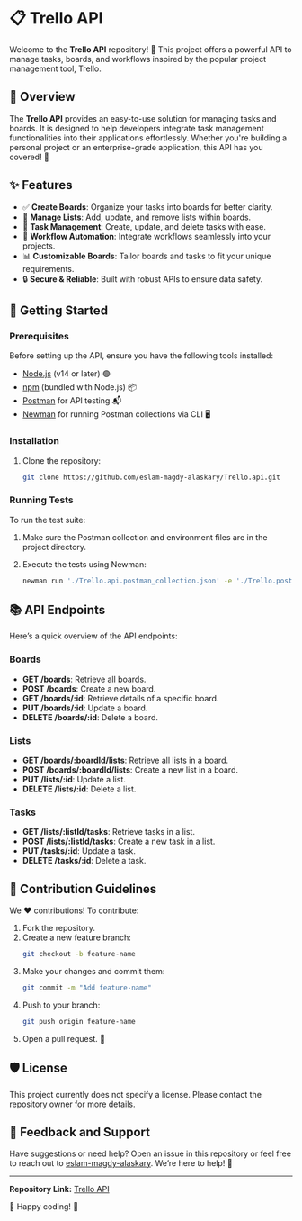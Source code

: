 # 📋 Trello API

Welcome to the **Trello API** repository! 🚀 This project offers a powerful API to manage tasks, boards, and workflows inspired by the popular project management tool, Trello.

## 🌟 Overview

The **Trello API** provides an easy-to-use solution for managing tasks and boards. It is designed to help developers integrate task management functionalities into their applications effortlessly. Whether you're building a personal project or an enterprise-grade application, this API has you covered! 💪

## ✨ Features

- ✅ **Create Boards**: Organize your tasks into boards for better clarity.
- 📌 **Manage Lists**: Add, update, and remove lists within boards.
- 📝 **Task Management**: Create, update, and delete tasks with ease.
- 🔄 **Workflow Automation**: Integrate workflows seamlessly into your projects.
- 📊 **Customizable Boards**: Tailor boards and tasks to fit your unique requirements.
- 🔒 **Secure & Reliable**: Built with robust APIs to ensure data safety.

## 🚀 Getting Started

### Prerequisites

Before setting up the API, ensure you have the following tools installed:

- [Node.js](https://nodejs.org/) (v14 or later) 🟢
- [npm](https://www.npmjs.com/) (bundled with Node.js) 📦
- [Postman](https://www.postman.com/) for API testing 📬
- [Newman](https://github.com/postmanlabs/newman) for running Postman collections via CLI 🖥️

### Installation

1. Clone the repository:
   ```bash
   git clone https://github.com/eslam-magdy-alaskary/Trello.api.git
   ```



### Running Tests

To run the test suite:

1. Make sure the Postman collection and environment files are in the project directory.

2. Execute the tests using Newman:
   ```bash
   newman run './Trello.api.postman_collection.json' -e './Trello.postman_environment.json'
   ```

## 📚 API Endpoints

Here’s a quick overview of the API endpoints:

### Boards

- **GET /boards**: Retrieve all boards.
- **POST /boards**: Create a new board.
- **GET /boards/:id**: Retrieve details of a specific board.
- **PUT /boards/:id**: Update a board.
- **DELETE /boards/:id**: Delete a board.

### Lists

- **GET /boards/:boardId/lists**: Retrieve all lists in a board.
- **POST /boards/:boardId/lists**: Create a new list in a board.
- **PUT /lists/:id**: Update a list.
- **DELETE /lists/:id**: Delete a list.

### Tasks

- **GET /lists/:listId/tasks**: Retrieve tasks in a list.
- **POST /lists/:listId/tasks**: Create a new task in a list.
- **PUT /tasks/:id**: Update a task.
- **DELETE /tasks/:id**: Delete a task.

## 🤝 Contribution Guidelines

We ❤️ contributions! To contribute:

1. Fork the repository.
2. Create a new feature branch:
   ```bash
   git checkout -b feature-name
   ```
3. Make your changes and commit them:
   ```bash
   git commit -m "Add feature-name"
   ```
4. Push to your branch:
   ```bash
   git push origin feature-name
   ```
5. Open a pull request. 🎉

## 🛡️ License

This project currently does not specify a license. Please contact the repository owner for more details.

## 💬 Feedback and Support

Have suggestions or need help? Open an issue in this repository or feel free to reach out to [eslam-magdy-alaskary](https://github.com/eslam-magdy-alaskary). We’re here to help! 🌟

---

**Repository Link:** [Trello API](https://github.com/eslam-magdy-alaskary/Trello.api)

📢 Happy coding! 🎉
